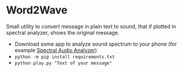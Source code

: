 Word2Wave
====================

Small utility to convert message in plain text to sound, that if plotted in spectral analyzer, shows the original message.
- Download some app to analyze sound spectrum to your phone (for example [Spectral Audio Analyzer](https://play.google.com/store/apps/details?id=radonsoft.net.spectralview&hl=en))
- `python -m pip install requirements.txt`
- `python play.py "Text of your message"`

<!-- To open saved file you have to use `Audacity` and `File > Import Raw` and choose `Signed 32-bit PCM`, `Little-endian`, `1-channel (Mono)`, `0`, `100`, `44100` -->
